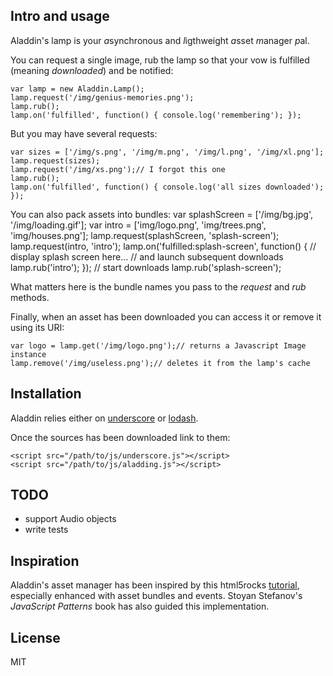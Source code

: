 ## Intro and usage

Aladdin's lamp is your *a*synchronous and *l*igthweight *a*sset *m*anager *p*al.

You can request a single image, rub the lamp so that your vow is fulfilled (meaning *downloaded*) and be notified:

    var lamp = new Aladdin.Lamp();
    lamp.request('/img/genius-memories.png');
    lamp.rub();
    lamp.on('fulfilled', function() { console.log('remembering'); });

But you may have several requests:

    var sizes = ['/img/s.png', '/img/m.png', '/img/l.png', '/img/xl.png'];
    lamp.request(sizes);
    lamp.request('/img/xs.png');// I forgot this one
    lamp.rub();
    lamp.on('fulfilled', function() { console.log('all sizes downloaded'); });

You can also pack assets into bundles:
    var splashScreen = ['/img/bg.jpg', '/img/loading.gif'];
    var intro = ['img/logo.png', 'img/trees.png', 'img/houses.png'];
    lamp.request(splashScreen, 'splash-screen');
    lamp.request(intro, 'intro');
    lamp.on('fulfilled:splash-screen', function() {
      // display splash screen here...
      // and launch subsequent downloads
      lamp.rub('intro');
    });
    // start downloads
    lamp.rub('splash-screen');

What matters here is the bundle names you pass to the *request* and *rub* methods.

Finally, when an asset has been downloaded you can access it or remove it using its URI:

    var logo = lamp.get('/img/logo.png');// returns a Javascript Image instance
    lamp.remove('/img/useless.png');// deletes it from the lamp's cache

## Installation

Aladdin relies either on [underscore](http://underscorejs.org/) or [lodash](http://lodash.com/).

Once the sources has been downloaded link to them:

    <script src="/path/to/js/underscore.js"></script>
    <script src="/path/to/js/aladding.js"></script>

## TODO

+ support Audio objects
+ write tests

## Inspiration

Aladdin's asset manager has been inspired by this html5rocks [tutorial](http://www.html5rocks.com/en/tutorials/games/assetmanager/ "Simple Asset Management for HTML5 Games"), especially enhanced with asset bundles and events. Stoyan Stefanov's *JavaScript Patterns* book has also guided this implementation.

## License

MIT